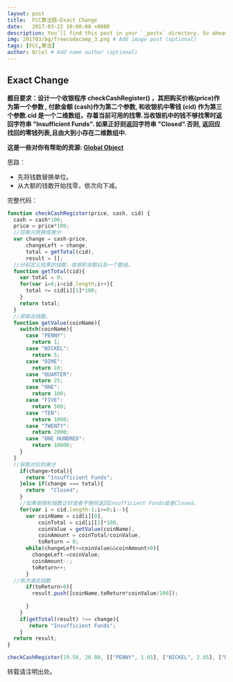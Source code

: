 ```yaml
---
layout: post
title:  FCC算法题—Exact Change
date:   2017-03-22 10:00:00 +0800
description: You’ll find this post in your `_posts` directory. Go ahead and edit it and re-build the site to see your changes. # Add post description (optional)
img: 201703/bg/freecodecamp_3.png # Add image post (optional)
tags: [FCC,算法]
author: Oriel # Add name author (optional)
---
```

## **Exact Change**

**题目要求：设计一个收银程序 checkCashRegister() ，其把购买价格(price)作为第一个参数 , 付款金额 (cash)作为第二个参数, 和收银机中零钱 (cid) 作为第三个参数.cid 是一个二维数组，存着当前可用的找零.当收银机中的钱不够找零时返回字符串 "Insufficient Funds". 如果正好则返回字符串 "Closed".否则, 返回应找回的零钱列表,且由大到小存在二维数组中.**

**这是一些对你有帮助的资源:
[Global Object](https://developer.mozilla.org/zh-CN/docs/Web/JavaScript/Reference/Global_Objects/Object "Global Object")**

思路：
  - 先将钱数替换单位。
  - 从大额的钱数开始找零，依次向下减。

完整代码：
```javascript
function checkCashRegister(price, cash, cid) {
  cash = cash*100;
  price = price*100;
  //将美元转换成美分
  var change = cash-price,
      changeLeft = change,
      total = getTotal(cid),
      result = [];
  //分别定义找零的钱数、收银机余额以及一个数组。
  function getTotal(cid){
    var total = 0;
    for(var i=0;i<cid.length;i++){
      total += cid[i][1]*100;
    }
    return total;
  }
  //获取总钱数。
  function getValue(coinName){
    switch(coinName){
      case "PENNY":
        return 1;
      case "NICKEL":
        return 5;
      case "DIME":
        return 10;
      case "QUARTER":
        return 25;
      case "ONE":
        return 100;
      case "FIVE":
        return 500;
      case "TEN":
        return 1000;
      case "TWENTY":
        return 2000;
      case "ONE HUNDRED":
        return 10000;
    }
  }
  //获取对应的美分
    if(change>total){
      return "Insufficient Funds";
    }else if(change === total){
      return  "Closed";
    }
    //如果收银机钱数正好或者不够则返回Insufficient Funds或者Closed。
    for(var i = cid.length-1;i>=0;i--){
      var coinName = cid[i][0],
          coinTotal = cid[i][1]*100,
          coinValue = getValue(coinName),
          coinAmount = coinTotal/coinValue,
          toReturn = 0;
      while(changeLeft>=coinValue&&coinAmount>0){
        changeLeft-=coinValue;
        coinAmount--;
        toReturn++;
      }
  //依次减去钱数
      if(toReturn>0){
        result.push([coinName,toReturn*coinValue/100]);
       
      }
    }
    if(getTotal(result) !== change){
       return "Insufficient Funds";
    }
  return result;
}

checkCashRegister(19.50, 20.00, [["PENNY", 1.01], ["NICKEL", 2.05], ["DIME", 3.10], ["QUARTER", 4.25], ["ONE", 90.00], ["FIVE", 55.00], ["TEN", 20.00], ["TWENTY", 60.00], ["ONE HUNDRED", 100.00]]);

```

转载请注明出处。